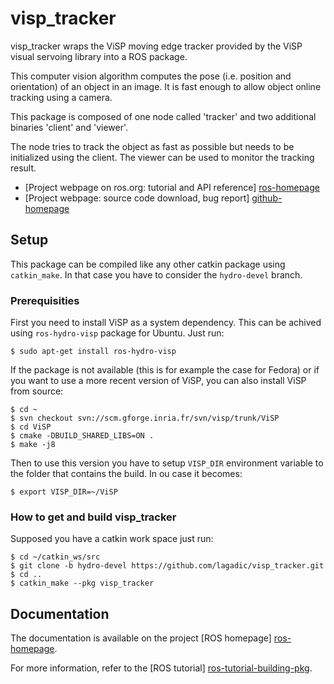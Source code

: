 # visp_tracker

visp_tracker wraps the ViSP moving edge tracker provided by the ViSP
visual servoing library into a ROS package.

This computer vision algorithm computes the pose (i.e. position and
orientation) of an object in an image. It is fast enough to allow
object online tracking using a camera.


This package is composed of one node called 'tracker' and two
additional binaries 'client' and 'viewer'.

The node tries to track the object as fast as possible but needs to be
initialized using the client. The viewer can be used to monitor the
tracking result.

* [Project webpage on ros.org: tutorial and API reference] [ros-homepage]
* [Project webpage: source code download, bug report] [github-homepage]


## Setup

This package can be compiled like any other catkin package using `catkin_make`. In that case you have to consider the `hydro-devel` branch.

### Prerequisities

First you need to install ViSP as a system dependency. This can be achived using `ros-hydro-visp` package for Ubuntu. Just run:

	$ sudo apt-get install ros-hydro-visp

If the package is not available (this is for example the case for Fedora) or if you want to use a more recent version of ViSP, you can also install ViSP from source:

	$ cd ~
	$ svn checkout svn://scm.gforge.inria.fr/svn/visp/trunk/ViSP
	$ cd ViSP
	$ cmake -DBUILD_SHARED_LIBS=ON .
	$ make -j8

Then to use this version you have to setup `VISP_DIR` environment variable to the folder that contains the build. In ou case it becomes:

	$ export VISP_DIR=~/ViSP

### How to get and build visp_tracker 

Supposed you have a catkin work space just run:

	$ cd ~/catkin_ws/src 
	$ git clone -b hydro-devel https://github.com/lagadic/visp_tracker.git
	$ cd ..
	$ catkin_make --pkg visp_tracker

## Documentation

The documentation is available on the project [ROS homepage]
[ros-homepage].

For more information, refer to the [ROS tutorial]
[ros-tutorial-building-pkg].

[github-homepage]: https://github.com/laas/visp_tracker
[ros-homepage]: http://www.ros.org/wiki/visp_tracker
[ros-tutorial-building-pkg]: http://www.ros.org/wiki/ROS/Tutorials/BuildingPackages "Building a ROS Package"
